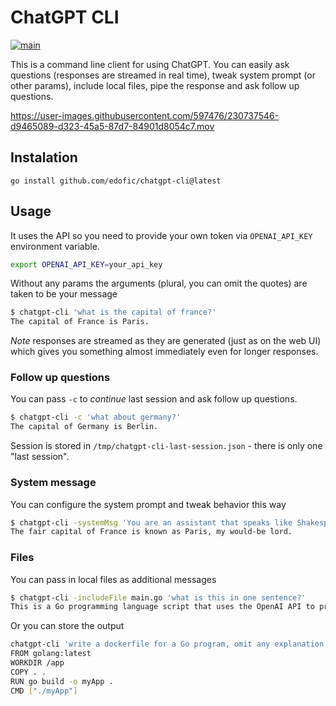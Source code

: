 # ChatGPT CLI

[![main](https://github.com/edofic/chatgpt-cli/actions/workflows/main.yml/badge.svg)](https://github.com/edofic/chatgpt-cli/actions/workflows/main.yml)

This is a command line client for using ChatGPT. You can easily ask questions (responses are streamed in real time), tweak system prompt (or other params), include local files, pipe the response and ask follow up questions. 


https://user-images.githubusercontent.com/597476/230737546-d9465089-d323-45a5-87d7-84901d8054c7.mov


## Instalation

```
go install github.com/edofic/chatgpt-cli@latest
```

## Usage

It uses the API so you need to provide your own token via `OPENAI_API_KEY` environment variable.

```sh
export OPENAI_API_KEY=your_api_key
```

Without any params the arguments (plural, you can omit the quotes) are taken to be your message

```sh
$ chatgpt-cli 'what is the capital of france?'                                                         /tmp
The capital of France is Paris.
```

*Note* responses are streamed as they are generated (just as on the web UI) which gives you something almost immediately even for longer responses.

### Follow up questions

You can pass `-c` to _continue_ last session and ask follow up questions.

```sh
$ chatgpt-cli -c 'what about germany?' 
The capital of Germany is Berlin.
```

Session is stored in `/tmp/chatgpt-cli-last-session.json` - there is only one "last session".

### System message

You can configure the system prompt and tweak behavior this way 

```sh
$ chatgpt-cli -systemMsg 'You are an assistant that speaks like Shakespeare.' 'what is the capital of france?'
The fair capital of France is known as Paris, my would-be lord.
```

### Files 

You can pass in local files as additional messages

```sh
$ chatgpt-cli -includeFile main.go 'what is this in one sentence?'               
This is a Go programming language script that uses the OpenAI API to provide a command-line interface for interacting with the ChatGPT AI model to generate chat messages.
```

Or you can store the output

```sh
chatgpt-cli 'write a dockerfile for a Go program, omit any explanation' | tee Dockerfile
FROM golang:latest
WORKDIR /app
COPY . .
RUN go build -o myApp .
CMD ["./myApp"]
```
